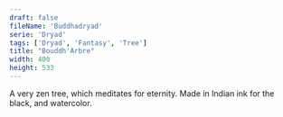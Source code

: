 ```yaml
---
draft: false
fileName: 'Buddhadryad'
serie: 'Dryad'
tags: ['Dryad', 'Fantasy', 'Tree']
title: "Bouddh'Arbre"
width: 400
height: 533
---
```


A very zen tree, which meditates for eternity. Made in Indian ink for the black, and watercolor.

